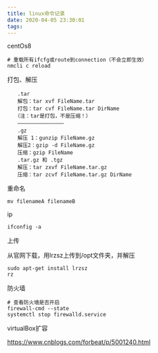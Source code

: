 ```yaml
---
title: linux命令记录
date: 2020-04-05 23:30:01
tags:
---
```


centOs8

```
# 重载所有ifcfg或route到connection（不会立即生效）
nmcli c reload
```

打包、解压

```
　　.tar 
　　解包：tar xvf FileName.tar 
　　打包：tar cvf FileName.tar DirName 
　　（注：tar是打包，不是压缩！） 
　　——————————————— 
　　.gz 
　　解压 1：gunzip FileName.gz 
　　解压2：gzip -d FileName.gz 
　　压缩：gzip FileName 
　　.tar.gz 和 .tgz 
　　解压：tar zxvf FileName.tar.gz 
　　压缩：tar zcvf FileName.tar.gz DirName 
```

重命名

```
mv filenameA filenameB
```

ip

```
ifconfig -a
```

上传

从官网下载，用lrzsz上传到/opt文件夹，并解压

```
sudo apt-get install lrzsz
rz
```

防火墙

```
# 查看防火墙是否开启
firewall-cmd --state
systemctl stop firewalld.service
```

virtualBox扩容

https://www.cnblogs.com/forbeat/p/5001240.html